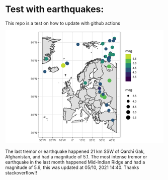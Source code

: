 <!-- README.md is generated from README.Rmd. Please edit that file -->

Test with earthquakes:
======================

This repo is a test on how to update with github actions

![](man/figures/README-unnamed-chunk-2-1.png)

The last tremor or earthquake happened 21 km SSW of Qarchī Gak,
Afghanistan, and had a magnitude of 5.1. The most intense tremor or
earthquake in the last month happened Mid-Indian Ridge and had a
magnitude of 5.9, this was updated at 05/10, 2021 14:40. Thanks
stackoverflow!!

